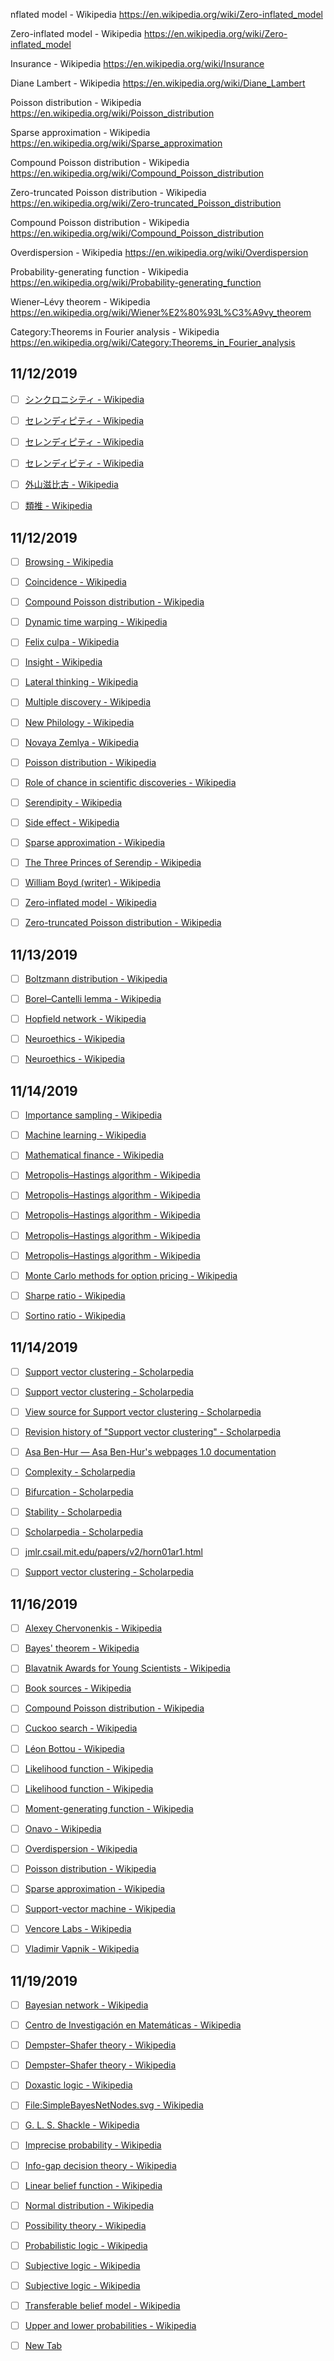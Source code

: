 nflated model - Wikipedia
https://en.wikipedia.org/wiki/Zero-inflated_model

Zero-inflated model - Wikipedia
https://en.wikipedia.org/wiki/Zero-inflated_model

Insurance - Wikipedia
https://en.wikipedia.org/wiki/Insurance

Diane Lambert - Wikipedia
https://en.wikipedia.org/wiki/Diane_Lambert

Poisson distribution - Wikipedia
https://en.wikipedia.org/wiki/Poisson_distribution

Sparse approximation - Wikipedia
https://en.wikipedia.org/wiki/Sparse_approximation

Compound Poisson distribution - Wikipedia
https://en.wikipedia.org/wiki/Compound_Poisson_distribution

Zero-truncated Poisson distribution - Wikipedia
https://en.wikipedia.org/wiki/Zero-truncated_Poisson_distribution

Compound Poisson distribution - Wikipedia
https://en.wikipedia.org/wiki/Compound_Poisson_distribution

Overdispersion - Wikipedia
https://en.wikipedia.org/wiki/Overdispersion

Probability-generating function - Wikipedia
https://en.wikipedia.org/wiki/Probability-generating_function

Wiener–Lévy theorem - Wikipedia
https://en.wikipedia.org/wiki/Wiener%E2%80%93L%C3%A9vy_theorem

Category:Theorems in Fourier analysis - Wikipedia
https://en.wikipedia.org/wiki/Category:Theorems_in_Fourier_analysis


## 11/12/2019

- [ ] [シンクロニシティ - Wikipedia](https://ja.wikipedia.org/wiki/%E3%82%B7%E3%83%B3%E3%82%AF%E3%83%AD%E3%83%8B%E3%82%B7%E3%83%86%E3%82%A3)

- [ ] [セレンディピティ - Wikipedia](https://ja.wikipedia.org/wiki/%E3%82%BB%E3%83%AC%E3%83%B3%E3%83%87%E3%82%A3%E3%83%94%E3%83%86%E3%82%A3#%E8%87%AA%E7%84%B6%E7%A7%91%E5%AD%A6%E3%81%AB%E3%81%8A%E3%81%91%E3%82%8B%E3%82%BB%E3%83%AC%E3%83%B3%E3%83%87%E3%82%A3%E3%83%94%E3%83%86%E3%82%A3)

- [ ] [セレンディピティ - Wikipedia](https://ja.wikipedia.org/wiki/%E3%82%BB%E3%83%AC%E3%83%B3%E3%83%87%E3%82%A3%E3%83%94%E3%83%86%E3%82%A3#%E8%84%9A%E6%B3%A8)

- [ ] [セレンディピティ - Wikipedia](https://ja.wikipedia.org/wiki/%E3%82%BB%E3%83%AC%E3%83%B3%E3%83%87%E3%82%A3%E3%83%94%E3%83%86%E3%82%A3)

- [ ] [外山滋比古 - Wikipedia](https://ja.wikipedia.org/wiki/%E5%A4%96%E5%B1%B1%E6%BB%8B%E6%AF%94%E5%8F%A4)

- [ ] [類推 - Wikipedia](https://ja.wikipedia.org/wiki/%E9%A1%9E%E6%8E%A8)



## 11/12/2019

- [ ] [Browsing - Wikipedia](https://en.wikipedia.org/wiki/Browsing)

- [ ] [Coincidence - Wikipedia](https://en.wikipedia.org/wiki/Coincidence)

- [ ] [Compound Poisson distribution - Wikipedia](https://en.wikipedia.org/wiki/Compound_Poisson_distribution)

- [ ] [Dynamic time warping - Wikipedia](https://en.wikipedia.org/wiki/Dynamic_time_warping)

- [ ] [Felix culpa - Wikipedia](https://en.wikipedia.org/wiki/Felix_culpa)

- [ ] [Insight - Wikipedia](https://en.wikipedia.org/wiki/Insight)

- [ ] [Lateral thinking - Wikipedia](https://en.wikipedia.org/wiki/Lateral_thinking)

- [ ] [Multiple discovery - Wikipedia](https://en.wikipedia.org/wiki/Multiple_discovery)

- [ ] [New Philology - Wikipedia](https://en.wikipedia.org/wiki/New_Philology)

- [ ] [Novaya Zemlya - Wikipedia](https://en.wikipedia.org/wiki/Novaya_Zemlya)

- [ ] [Poisson distribution - Wikipedia](https://en.wikipedia.org/wiki/Poisson_distribution)

- [ ] [Role of chance in scientific discoveries - Wikipedia](https://en.wikipedia.org/wiki/Role_of_chance_in_scientific_discoveries)

- [ ] [Serendipity - Wikipedia](https://en.wikipedia.org/wiki/Serendipity)

- [ ] [Side effect - Wikipedia](https://en.wikipedia.org/wiki/Side_effect)

- [ ] [Sparse approximation - Wikipedia](https://en.wikipedia.org/wiki/Sparse_approximation)

- [ ] [The Three Princes of Serendip - Wikipedia](https://en.wikipedia.org/wiki/The_Three_Princes_of_Serendip)

- [ ] [William Boyd (writer) - Wikipedia](https://en.wikipedia.org/wiki/William_Boyd_(writer))

- [ ] [Zero-inflated model - Wikipedia](https://en.wikipedia.org/wiki/Zero-inflated_model)

- [ ] [Zero-truncated Poisson distribution - Wikipedia](https://en.wikipedia.org/wiki/Zero-truncated_Poisson_distribution)




## 11/13/2019

- [ ] [Boltzmann distribution - Wikipedia](https://en.wikipedia.org/wiki/Boltzmann_distribution)

- [ ] [Borel–Cantelli lemma - Wikipedia](https://en.wikipedia.org/wiki/Borel%E2%80%93Cantelli_lemma)

- [ ] [Hopfield network - Wikipedia](https://en.wikipedia.org/wiki/Hopfield_network)

- [ ] [Neuroethics - Wikipedia](https://en.wikipedia.org/wiki/Neuroethics)

- [ ] [Neuroethics - Wikipedia](https://en.wikipedia.org/wiki/Neuroethics#Key_issues)



## 11/14/2019

- [ ] [Importance sampling - Wikipedia](https://en.wikipedia.org/wiki/Importance_sampling)

- [ ] [Machine learning - Wikipedia](https://en.wikipedia.org/wiki/Machine_learning)

- [ ] [Mathematical finance - Wikipedia](https://en.wikipedia.org/wiki/Mathematical_finance)

- [ ] [Metropolis–Hastings algorithm - Wikipedia](https://en.wikipedia.org/wiki/Metropolis%E2%80%93Hastings_algorithm#History)

- [ ] [Metropolis–Hastings algorithm - Wikipedia](https://en.wikipedia.org/wiki/Metropolis%E2%80%93Hastings_algorithm#Formal_derivation)

- [ ] [Metropolis–Hastings algorithm - Wikipedia](https://en.wikipedia.org/wiki/Metropolis%E2%80%93Hastings_algorithm#Use_in_numerical_integration)

- [ ] [Metropolis–Hastings algorithm - Wikipedia](https://en.wikipedia.org/wiki/Metropolis%E2%80%93Hastings_algorithm#Intuition)

- [ ] [Metropolis–Hastings algorithm - Wikipedia](https://en.wikipedia.org/wiki/Metropolis%E2%80%93Hastings_algorithm)

- [ ] [Monte Carlo methods for option pricing - Wikipedia](https://en.wikipedia.org/wiki/Monte_Carlo_methods_for_option_pricing)

- [ ] [Sharpe ratio - Wikipedia](https://en.wikipedia.org/wiki/Sharpe_ratio)

- [ ] [Sortino ratio - Wikipedia](https://en.wikipedia.org/wiki/Sortino_ratio)






## 11/14/2019

- [ ] [Support vector clustering - Scholarpedia](http://www.scholarpedia.org/article/Support_vector_clustering)

- [ ] [Support vector clustering - Scholarpedia](http://www.scholarpedia.org/article/Support_vector_clustering)

- [ ] [View source for Support vector clustering - Scholarpedia](http://www.scholarpedia.org/w/index.php?title=Support_vector_clustering&action=edit)

- [ ] [Revision history of "Support vector clustering" - Scholarpedia](http://www.scholarpedia.org/w/index.php?title=Support_vector_clustering&action=history)

- [ ] [Asa Ben-Hur — Asa Ben-Hur's webpages 1.0 documentation](https://www.cs.colostate.edu/~asa/)

- [ ] [Complexity - Scholarpedia](http://www.scholarpedia.org/article/Complexity)

- [ ] [Bifurcation - Scholarpedia](http://www.scholarpedia.org/article/Bifurcation)

- [ ] [Stability - Scholarpedia](http://www.scholarpedia.org/article/Stability)

- [ ] [Scholarpedia - Scholarpedia](http://www.scholarpedia.org/article/Scholarpedia)

- [ ] [jmlr.csail.mit.edu/papers/v2/horn01ar1.html](http://jmlr.csail.mit.edu/papers/v2/horn01ar1.html)

- [ ] [Support vector clustering - Scholarpedia](http://www.scholarpedia.org/article/Support_vector_clustering)


## 11/16/2019

- [ ] [Alexey Chervonenkis - Wikipedia](https://en.wikipedia.org/wiki/Alexey_Chervonenkis)

- [ ] [Bayes' theorem - Wikipedia](https://en.wikipedia.org/wiki/Bayes%27_theorem)

- [ ] [Blavatnik Awards for Young Scientists - Wikipedia](https://en.wikipedia.org/wiki/Blavatnik_Awards_for_Young_Scientists)

- [ ] [Book sources - Wikipedia](https://en.wikipedia.org/wiki/Special:BookSources/978-0-471-54897-3)

- [ ] [Compound Poisson distribution - Wikipedia](https://en.wikipedia.org/wiki/Compound_Poisson_distribution)

- [ ] [Cuckoo search - Wikipedia](https://en.wikipedia.org/wiki/Cuckoo_search)

- [ ] [Léon Bottou - Wikipedia](https://en.wikipedia.org/wiki/L%C3%A9on_Bottou)

- [ ] [Likelihood function - Wikipedia](https://en.wikipedia.org/wiki/Likelihood_function)

- [ ] [Likelihood function - Wikipedia](https://en.wikipedia.org/wiki/Likelihood_function)

- [ ] [Moment-generating function - Wikipedia](https://en.wikipedia.org/wiki/Moment-generating_function)

- [ ] [Onavo - Wikipedia](https://en.wikipedia.org/wiki/Onavo#Facebook_Research)

- [ ] [Overdispersion - Wikipedia](https://en.wikipedia.org/wiki/Overdispersion)

- [ ] [Poisson distribution - Wikipedia](https://en.wikipedia.org/wiki/Poisson_distribution)

- [ ] [Sparse approximation - Wikipedia](https://en.wikipedia.org/wiki/Sparse_approximation)

- [ ] [Support-vector machine - Wikipedia](https://en.wikipedia.org/wiki/Support-vector_machine)

- [ ] [Vencore Labs - Wikipedia](https://en.wikipedia.org/wiki/Vencore_Labs)

- [ ] [Vladimir Vapnik - Wikipedia](https://en.wikipedia.org/wiki/Vladimir_Vapnik)







## 11/19/2019

- [ ] [Bayesian network - Wikipedia](https://en.wikipedia.org/wiki/Bayesian_network)

- [ ] [Centro de Investigación en Matemáticas - Wikipedia](https://en.wikipedia.org/wiki/Centro_de_Investigaci%C3%B3n_en_Matem%C3%A1ticas)

- [ ] [Dempster–Shafer theory - Wikipedia](https://en.wikipedia.org/wiki/Dempster%E2%80%93Shafer_theory)

- [ ] [Dempster–Shafer theory - Wikipedia](https://en.wikipedia.org/wiki/Dempster%E2%80%93Shafer_theory)

- [ ] [Doxastic logic - Wikipedia](https://en.wikipedia.org/wiki/Doxastic_logic)

- [ ] [File:SimpleBayesNetNodes.svg - Wikipedia](https://en.wikipedia.org/wiki/File:SimpleBayesNetNodes.svg)

- [ ] [G. L. S. Shackle - Wikipedia](https://en.wikipedia.org/wiki/G._L._S._Shackle)

- [ ] [Imprecise probability - Wikipedia](https://en.wikipedia.org/wiki/Imprecise_probability)

- [ ] [Info-gap decision theory - Wikipedia](https://en.wikipedia.org/wiki/Info-gap_decision_theory)

- [ ] [Linear belief function - Wikipedia](https://en.wikipedia.org/wiki/Linear_belief_function)

- [ ] [Normal distribution - Wikipedia](https://en.wikipedia.org/wiki/Normal_distribution)

- [ ] [Possibility theory - Wikipedia](https://en.wikipedia.org/wiki/Possibility_theory)

- [ ] [Probabilistic logic - Wikipedia](https://en.wikipedia.org/wiki/Probabilistic_logic)

- [ ] [Subjective logic - Wikipedia](https://en.wikipedia.org/wiki/Subjective_logic)

- [ ] [Subjective logic - Wikipedia](https://en.wikipedia.org/wiki/Subjective_logic)

- [ ] [Transferable belief model - Wikipedia](https://en.wikipedia.org/wiki/Transferable_belief_model)

- [ ] [Upper and lower probabilities - Wikipedia](https://en.wikipedia.org/wiki/Upper_and_lower_probabilities)

- [ ] [New Tab](chrome://newtab/)
